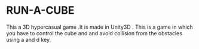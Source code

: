 # RUN-A-CUBE
This a 3D hypercasual game .It is made in Unity3D . This is a game in which you have to control the cube and and avoid collision from the obstacles using a and d key.
